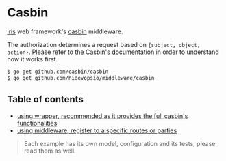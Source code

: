 # Casbin

[iris](https://github.com/hidevopsio/iris) web framework's [casbin](https://github.com/casbin/casbin) middleware.


The authorization determines a request based on `{subject, object, action}`. Please refer to [the Casbin's documentation](https://github.com/casbin/casbin) in order to understand how it works first.

```sh
$ go get github.com/casbin/casbin
$ go get github.com/hidevopsio/middleware/casbin
```

## Table of contents

- [using wrapper, recommended as it provides the full casbin's functionalities](_examples/wrapper/main.go)
- [using middleware, register to a specific routes or parties](_examples/middleware/main.go)

> Each example has its own model, configuration and its tests, please read them as well.